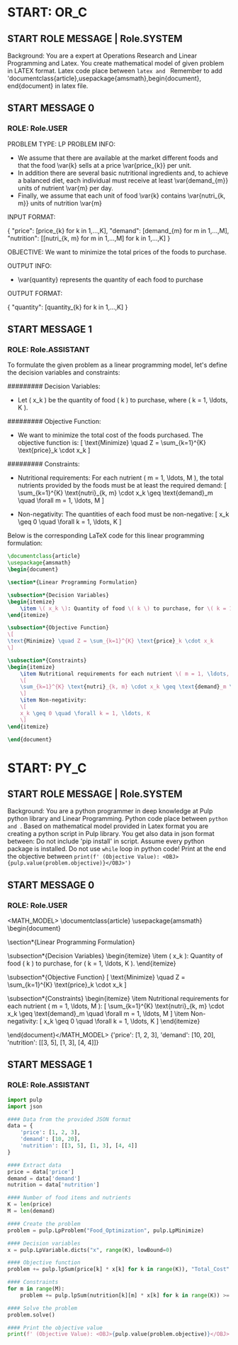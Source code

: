 # START: OR_C 
## START ROLE MESSAGE | Role.SYSTEM 
Background: You are a expert at Operations Research and Linear Programming and Latex. You create mathematical model of given problem in LATEX format. Latex code place between ```latex and ``` Remember to add 'documentclass{article},usepackage{amsmath},begin{document}, end{document} in latex file. 
## START MESSAGE 0 
### ROLE: Role.USER
<DESCRIPTION>
PROBLEM TYPE: LP
PROBLEM INFO:

- We assume that there are available at the market different foods and that the food \var{k} sells at a price \var{price_{k}} per unit. 
- In addition there are several basic nutritional ingredients and, to achieve a balanced diet, each individual must receive at least \var{demand_{m}} units of nutrient \var{m} per day. 
- Finally, we assume that each unit of food \var{k} contains \var{nutri_{k, m}} units of nutrition \var{m}

INPUT FORMAT:

{
	"price": [price_{k} for k in 1,...,K],
	"demand": [demand_{m} for m in 1,...,M],
	"nutrition": [[nutri_{k, m} for m in 1,...,M] for k in 1,...,K]
}


OBJECTIVE: We want to minimize the total prices of the foods to purchase.

OUTPUT INFO:

- \var{quantity} represents the quantity of each food to purchase

OUTPUT FORMAT:

{
	"quantity": [quantity_{k} for k in 1,...,K]
}
</DESCRIPTION>


## START MESSAGE 1 
### ROLE: Role.ASSISTANT
To formulate the given problem as a linear programming model, let's define the decision variables and constraints:

######### Decision Variables:
- Let \( x_k \) be the quantity of food \( k \) to purchase, where \( k = 1, \ldots, K \).

######### Objective Function:
- We want to minimize the total cost of the foods purchased. The objective function is:
  \[
  \text{Minimize} \quad Z = \sum_{k=1}^{K} \text{price}_k \cdot x_k
  \]

######### Constraints:
- Nutritional requirements: For each nutrient \( m = 1, \ldots, M \), the total nutrients provided by the foods must be at least the required demand:
  \[
  \sum_{k=1}^{K} \text{nutri}_{k, m} \cdot x_k \geq \text{demand}_m \quad \forall m = 1, \ldots, M
  \]

- Non-negativity: The quantities of each food must be non-negative:
  \[
  x_k \geq 0 \quad \forall k = 1, \ldots, K
  \]

Below is the corresponding LaTeX code for this linear programming formulation:

```latex
\documentclass{article}
\usepackage{amsmath}
\begin{document}

\section*{Linear Programming Formulation}

\subsection*{Decision Variables}
\begin{itemize}
    \item \( x_k \): Quantity of food \( k \) to purchase, for \( k = 1, \ldots, K \).
\end{itemize}

\subsection*{Objective Function}
\[
\text{Minimize} \quad Z = \sum_{k=1}^{K} \text{price}_k \cdot x_k
\]

\subsection*{Constraints}
\begin{itemize}
    \item Nutritional requirements for each nutrient \( m = 1, \ldots, M \):
    \[
    \sum_{k=1}^{K} \text{nutri}_{k, m} \cdot x_k \geq \text{demand}_m \quad \forall m = 1, \ldots, M
    \]
    \item Non-negativity:
    \[
    x_k \geq 0 \quad \forall k = 1, \ldots, K
    \]
\end{itemize}

\end{document}
```

# START: PY_C 
## START ROLE MESSAGE | Role.SYSTEM 
Background: You are a python programmer in deep knowledge at Pulp python library and Linear Programming. Python code place between ```python and ```. Based on mathematical model provided in Latex format you are creating a python script in Pulp library. You get also data in json format between: <DATA></DATA> Do not include 'pip install' in script. Assume every python package is installed. Do not use `while` loop in python code! Print at the end the objective between <OBJ></OBJ> `print(f' (Objective Value): <OBJ>{pulp.value(problem.objective)}</OBJ>')` 
## START MESSAGE 0 
### ROLE: Role.USER
<MATH_MODEL>
\documentclass{article}
\usepackage{amsmath}
\begin{document}

\section*{Linear Programming Formulation}

\subsection*{Decision Variables}
\begin{itemize}
    \item \( x_k \): Quantity of food \( k \) to purchase, for \( k = 1, \ldots, K \).
\end{itemize}

\subsection*{Objective Function}
\[
\text{Minimize} \quad Z = \sum_{k=1}^{K} \text{price}_k \cdot x_k
\]

\subsection*{Constraints}
\begin{itemize}
    \item Nutritional requirements for each nutrient \( m = 1, \ldots, M \):
    \[
    \sum_{k=1}^{K} \text{nutri}_{k, m} \cdot x_k \geq \text{demand}_m \quad \forall m = 1, \ldots, M
    \]
    \item Non-negativity:
    \[
    x_k \geq 0 \quad \forall k = 1, \ldots, K
    \]
\end{itemize}

\end{document}</MATH_MODEL>
<DATA>
{'price': [1, 2, 3], 'demand': [10, 20], 'nutrition': [[3, 5], [1, 3], [4, 4]]}</DATA>


## START MESSAGE 1 
### ROLE: Role.ASSISTANT
```python
import pulp
import json

#### Data from the provided JSON format
data = {
    'price': [1, 2, 3],
    'demand': [10, 20],
    'nutrition': [[3, 5], [1, 3], [4, 4]]
}

#### Extract data
price = data['price']
demand = data['demand']
nutrition = data['nutrition']

#### Number of food items and nutrients
K = len(price)
M = len(demand)

#### Create the problem
problem = pulp.LpProblem("Food_Optimization", pulp.LpMinimize)

#### Decision variables
x = pulp.LpVariable.dicts("x", range(K), lowBound=0)

#### Objective function
problem += pulp.lpSum(price[k] * x[k] for k in range(K)), "Total_Cost"

#### Constraints
for m in range(M):
    problem += pulp.lpSum(nutrition[k][m] * x[k] for k in range(K)) >= demand[m], f"Nutritional_Demand_{m+1}"

#### Solve the problem
problem.solve()

#### Print the objective value
print(f' (Objective Value): <OBJ>{pulp.value(problem.objective)}</OBJ>')
```

